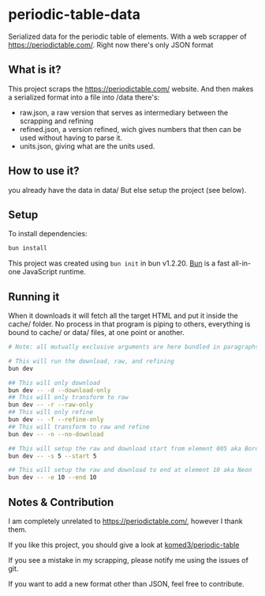 # periodic-table-data
Serialized data for the periodic table of elements. With a web scrapper of https://periodictable.com/.
Right now there's only JSON format
## What is it?

This project scraps the https://periodictable.com/ website.
And then makes a serialized format into a file into /data
there's:
- raw.json, a raw version that serves as intermediary between the scrapping and refining
- refined.json, a version refined, wich gives numbers that then can be used without having to parse it.
- units.json, giving what are the units used.

## How to use it?

you already have the data in data/
But else setup the project (see below).

## Setup
To install dependencies:

```bash
bun install
```

This project was created using `bun init` in bun v1.2.20. [Bun](https://bun.com) is a fast all-in-one JavaScript runtime.

## Running it
When it downloads it will fetch all the target HTML and put it inside the cache/ folder.
No process in that program is piping to others, everything is bound to cache/ or data/ files, at one point or another.

```bash
# Note: all mutually exclusive arguments are here bundled in paragraphs (not separated by an empty line)

# This will run the download, raw, and refining
bun dev

## This will only download 
bun dev -- -d --download-only
## This will only transform to raw
bun dev -- -r --raw-only
## This will only refine
bun dev -- -f --refine-only
## This will transform to raw and refine
bun dev -- -n --no-download

## This will setup the raw and download start from element 005 aka Boron
bun dev -- -s 5 --start 5

## This will setup the raw and download to end at element 10 aka Neon
bun dev -- -e 10 --end 10
```


## Notes & Contribution

I am completely unrelated to https://periodictable.com/, however I thank them.

If you like this project, you should give a look at [komed3/periodic-table](https://github.com/komed3/periodic-table)

If you see a mistake in my scrapping, please notify me using the issues of git.

If you want to add a new format other than JSON, feel free to contribute.

